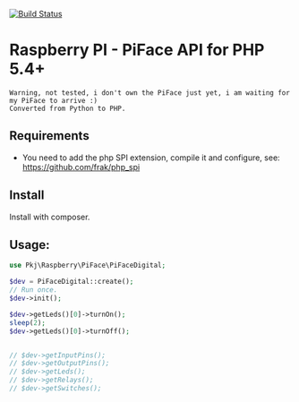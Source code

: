 [![Build Status](https://travis-ci.org/peec/raspberry-piface-api.png?branch=master)](https://travis-ci.org/peec/raspberry-piface-api)

# Raspberry PI - PiFace API for PHP 5.4+

	Warning, not tested, i don't own the PiFace just yet, i am waiting for my PiFace to arrive :)
	Converted from Python to PHP.


## Requirements

- You need to add the php SPI extension, compile it and configure, see: https://github.com/frak/php_spi


## Install

Install with composer.

## Usage:

```php
use Pkj\Raspberry\PiFace\PiFaceDigital;

$dev = PiFaceDigital::create();
// Run once.
$dev->init();

$dev->getLeds()[0]->turnOn();
sleep(2);
$dev->getLeds()[0]->turnOff();


// $dev->getInputPins();
// $dev->getOutputPins();
// $dev->getLeds();
// $dev->getRelays();
// $dev->getSwitches();



```


